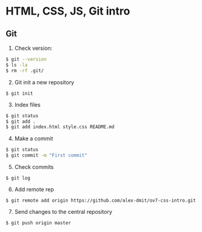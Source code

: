 # HTML, CSS, JS, Git intro

## Git

1. Check version: 
   
```bash
$ git --version
$ ls -la
$ rm -rf .git/
```

2. Git init a new repository
   
`$ git init`

3. Index files

```bash
$ git status   
$ git add .
$ git add index.html style.css README.md
```

4. Make a commit
   
```bash
$ git status   
$ git commit -m "First commit"
```

5. Check commits
   
`$ git log`

6. Add remote rep

`$ git remote add origin https://github.com/alex-dmit/ov7-css-intro.git`

7. Send changes to the central repository

`$ git push origin master`